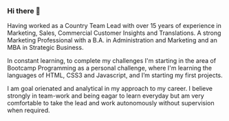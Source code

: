 ### Hi there 👋

Having worked as a Country Team Lead with over 15 years of experience in Marketing, Sales, Commercial Customer Insights and Translations. A strong Marketing Professional with a B.A. in Administration and Marketing and an MBA in Strategic Business. 

In constant learning, to complete my challenges I'm starting in the area of Bootcamp Programming as a personal challenge, where I'm learning the languages  of HTML, CSS3 and Javascript, and I’m starting my first projects.

I am goal orienated and analytical in my approach to my career. I believe strongly in team-work and being eagar to learn everyday but am very comfortable to take the lead and work autonomously without supervision when required.

